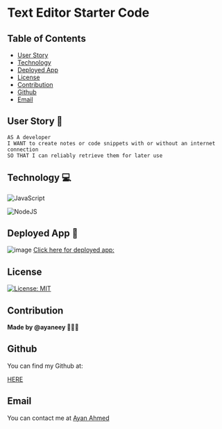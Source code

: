# Text Editor Starter Code

## Table of Contents

- [User Story](#UserStory)
- [Technology](#Technology)
- [Deployed App](#DeployedApp)
- [License](#License)
- [Contribution](#Contribution)
- [Github](#Github)
- [Email](#Email)

## User Story 📖

```
AS A developer
I WANT to create notes or code snippets with or without an internet connection
SO THAT I can reliably retrieve them for later use

```

## Technology 💻

![JavaScript](https://img.shields.io/badge/javascript-%23323330.svg?style=for-the-badge&logo=javascript&logoColor=%23F7DF1E)

![NodeJS](https://img.shields.io/badge/node.js-6DA55F?style=for-the-badge&logo=node.js&logoColor=white)

## Deployed App 📲

![image](https://user-images.githubusercontent.com/108099259/201800994-6b283007-221d-47b2-bc9b-4180a2f3be45.png)
[Click here for deployed app:](https://enigmatic-journey-37544.herokuapp.com/)

## License

[![License: MIT](https://img.shields.io/badge/License-MIT-yellow.svg)](https://opensource.org/licenses/MIT)

## Contribution

<b>Made by @ayaneey 👩🏽‍💻</b>

## Github

You can find my Github at:

[HERE](https://github.com/ayaneey)

## Email

You can contact me at [Ayan Ahmed](mailto:ayanahmed0210@gmail.com)
